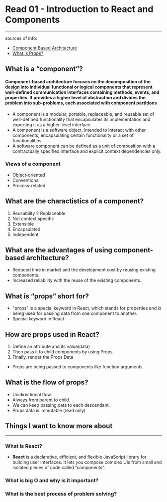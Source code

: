 # Read 01 - Introduction to React and Components
---

sources of info: 
- [Component Based Architecture](https://www.tutorialspoint.com/software_architecture_design/component_based_architecture.htm)
- [What is Props?](https://www.tutorialspoint.com/software_architecture_design/component_based_architecture.htm)


## What is a “component”?

#### Component-based architecture focuses on the decomposition of the design into individual functional or logical components that represent well-defined communication interfaces containing methods, events, and properties. It provides a higher level of abstraction and divides the problem into sub-problems, each associated with component partitions

- A component is a modular, portable, replaceable, and reusable set of well-defined functionality that encapsulates its implementation and exporting it as a higher-level interface.
- A component is a software object, intended to interact with other components, encapsulating certain functionality or a set of functionalities. 
- A software component can be defined as a unit of composition with a contractually specified interface and explicit context dependencies only. 


### Views of a component

- Object-oriented
- Conventional 
- Process-related

## What are the charactistics of a component?

1. Reusability
2 Replaceable
3. Not context specific
4. Extensible
5. Encapsulated
6. Independent


## What are the advantages of using component-based architecture?

- Reduced time in market and the development cost by reusing existing components.
- Increased reliability with the reuse of the existing components. 


## What is “props” short for?

- "props" is a special keyword in React, which stands for properties and is being used for passing data from one component to another. 
- Special keyword in React




## How are props used in React?

1. Define an attribute and its value(data)
2. Then pass it to child components by using Props
3. Finally, render the Props Data

- Props are being passed to components like function arguments. 



## What is the flow of props?

- Unidirectional flow.
- Always from parent to child.
- We can keep passing data to each descendant.
- Props data is immutable (read only)



## Things I want to know more about
---

### What Is **React**?

- **React** is a declarative, efficient, and flexible JavaScript library for building user interfaces. It lets you compose complex UIs from small and isolated pieces of code called “components”.

### What is big O and why is it important?

### What is the best process of problem solving?

